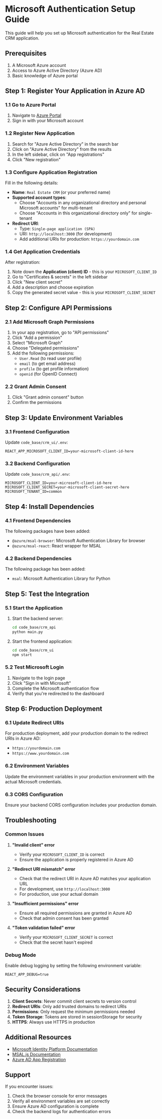 # Microsoft Authentication Setup Guide

This guide will help you set up Microsoft authentication for the Real Estate CRM application.

## Prerequisites

1. A Microsoft Azure account
2. Access to Azure Active Directory (Azure AD)
3. Basic knowledge of Azure portal

## Step 1: Register Your Application in Azure AD

### 1.1 Go to Azure Portal
1. Navigate to [Azure Portal](https://portal.azure.com)
2. Sign in with your Microsoft account

### 1.2 Register New Application
1. Search for "Azure Active Directory" in the search bar
2. Click on "Azure Active Directory" from the results
3. In the left sidebar, click on "App registrations"
4. Click "New registration"

### 1.3 Configure Application Registration
Fill in the following details:

- **Name**: `Real Estate CRM` (or your preferred name)
- **Supported account types**: 
  - Choose "Accounts in any organizational directory and personal Microsoft accounts" for multi-tenant
  - Choose "Accounts in this organizational directory only" for single-tenant
- **Redirect URI**: 
  - Type: `Single-page application (SPA)`
  - URI: `http://localhost:3000` (for development)
  - Add additional URIs for production: `https://yourdomain.com`

### 1.4 Get Application Credentials
After registration:
1. Note down the **Application (client) ID** - this is your `MICROSOFT_CLIENT_ID`
2. Go to "Certificates & secrets" in the left sidebar
3. Click "New client secret"
4. Add a description and choose expiration
5. Copy the generated secret value - this is your `MICROSOFT_CLIENT_SECRET`

## Step 2: Configure API Permissions

### 2.1 Add Microsoft Graph Permissions
1. In your app registration, go to "API permissions"
2. Click "Add a permission"
3. Select "Microsoft Graph"
4. Choose "Delegated permissions"
5. Add the following permissions:
   - `User.Read` (to read user profile)
   - `email` (to get email address)
   - `profile` (to get profile information)
   - `openid` (for OpenID Connect)

### 2.2 Grant Admin Consent
1. Click "Grant admin consent" button
2. Confirm the permissions

## Step 3: Update Environment Variables

### 3.1 Frontend Configuration
Update `code_base/crm_ui/.env`:
```env
REACT_APP_MICROSOFT_CLIENT_ID=your-microsoft-client-id-here
```

### 3.2 Backend Configuration
Update `code_base/crm_api/.env`:
```env
MICROSOFT_CLIENT_ID=your-microsoft-client-id-here
MICROSOFT_CLIENT_SECRET=your-microsoft-client-secret-here
MICROSOFT_TENANT_ID=common
```

## Step 4: Install Dependencies

### 4.1 Frontend Dependencies
The following packages have been added:
- `@azure/msal-browser`: Microsoft Authentication Library for browser
- `@azure/msal-react`: React wrapper for MSAL

### 4.2 Backend Dependencies
The following package has been added:
- `msal`: Microsoft Authentication Library for Python

## Step 5: Test the Integration

### 5.1 Start the Application
1. Start the backend server:
   ```bash
   cd code_base/crm_api
   python main.py
   ```

2. Start the frontend application:
   ```bash
   cd code_base/crm_ui
   npm start
   ```

### 5.2 Test Microsoft Login
1. Navigate to the login page
2. Click "Sign in with Microsoft"
3. Complete the Microsoft authentication flow
4. Verify that you're redirected to the dashboard

## Step 6: Production Deployment

### 6.1 Update Redirect URIs
For production deployment, add your production domain to the redirect URIs in Azure AD:
- `https://yourdomain.com`
- `https://www.yourdomain.com`

### 6.2 Environment Variables
Update the environment variables in your production environment with the actual Microsoft credentials.

### 6.3 CORS Configuration
Ensure your backend CORS configuration includes your production domain.

## Troubleshooting

### Common Issues

1. **"Invalid client" error**
   - Verify your `MICROSOFT_CLIENT_ID` is correct
   - Ensure the application is properly registered in Azure AD

2. **"Redirect URI mismatch" error**
   - Check that the redirect URI in Azure AD matches your application URL
   - For development, use `http://localhost:3000`
   - For production, use your actual domain

3. **"Insufficient permissions" error**
   - Ensure all required permissions are granted in Azure AD
   - Check that admin consent has been granted

4. **"Token validation failed" error**
   - Verify your `MICROSOFT_CLIENT_SECRET` is correct
   - Check that the secret hasn't expired

### Debug Mode
Enable debug logging by setting the following environment variable:
```env
REACT_APP_DEBUG=true
```

## Security Considerations

1. **Client Secrets**: Never commit client secrets to version control
2. **Redirect URIs**: Only add trusted domains to redirect URIs
3. **Permissions**: Only request the minimum permissions needed
4. **Token Storage**: Tokens are stored in sessionStorage for security
5. **HTTPS**: Always use HTTPS in production

## Additional Resources

- [Microsoft Identity Platform Documentation](https://docs.microsoft.com/en-us/azure/active-directory/develop/)
- [MSAL.js Documentation](https://docs.microsoft.com/en-us/azure/active-directory/develop/msal-js-initializing-client-applications)
- [Azure AD App Registration](https://docs.microsoft.com/en-us/azure/active-directory/develop/quickstart-register-app)

## Support

If you encounter issues:
1. Check the browser console for error messages
2. Verify all environment variables are set correctly
3. Ensure Azure AD configuration is complete
4. Check the backend logs for authentication errors
